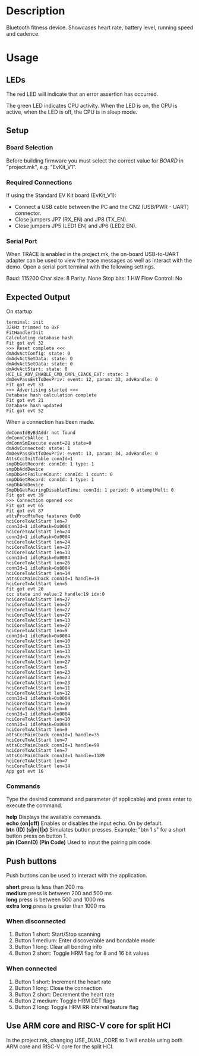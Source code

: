 # Description

Bluetooth fitness device. Showcases heart rate, battery level, running speed and cadence.

# Usage

## LEDs

The red LED will indicate that an error assertion has occurred.  

The green LED indicates CPU activity. When the LED is on, the CPU is active, when the LED
is off, the CPU is in sleep mode.

## Setup

### Board Selection

Before building firmware you must select the correct value for _BOARD_  in "project.mk", e.g. "EvKit\_V1".

### Required Connections
If using the Standard EV Kit board (EvKit\_V1):
-   Connect a USB cable between the PC and the CN2 (USB/PWR - UART) connector.
-   Close jumpers JP7 (RX_EN) and JP8 (TX_EN).
-   Close jumpers JP5 (LED1 EN) and JP6 (LED2 EN).


### Serial Port
When TRACE is enabled in the project.mk, the on-board USB-to-UART adapter can be used to view
the trace messages as well as interact with the demo. Open a serial port terminal
with the following settings.

Baud:             115200
Char size:        8
Parity:           None
Stop bits:        1
HW Flow Control:  No


## Expected Output

On startup:
```
terminal: init
32kHz trimmed to 0xF
FitHandlerInit
Calculating database hash
Fit got evt 32
>>> Reset complete <<<
dmAdvActConfig: state: 0
dmAdvActSetData: state: 0
dmAdvActSetData: state: 0
dmAdvActStart: state: 0
HCI_LE_ADV_ENABLE_CMD_CMPL_CBACK_EVT: state: 3
dmDevPassEvtToDevPriv: event: 12, param: 33, advHandle: 0
Fit got evt 33
>>> Advertising started <<<
Database hash calculation complete
Fit got evt 21
Database hash updated
Fit got evt 52
```

When a connection has been made.
```
dmConnIdByBdAddr not found
dmConnCcbAlloc 1
dmConnSmExecute event=28 state=0
dmAdvConnected: state: 1
dmDevPassEvtToDevPriv: event: 13, param: 34, advHandle: 0
AttsCccInitTable connId=1
smpDbGetRecord: connId: 1 type: 1
smpDbAddDevice
SmpDbGetFailureCount: connId: 1 count: 0
smpDbGetRecord: connId: 1 type: 1
smpDbAddDevice
SmpDbGetPairingDisabledTime: connId: 1 period: 0 attemptMult: 0
Fit got evt 39
>>> Connection opened <<<
Fit got evt 65
Fit got evt 87
attsProcMtuReq features 0x00
hciCoreTxAclStart len=7
connId=1 idleMask=0x0004
hciCoreTxAclStart len=24
connId=1 idleMask=0x0004
hciCoreTxAclStart len=24
hciCoreTxAclStart len=27
hciCoreTxAclStart len=13
connId=1 idleMask=0x0004
hciCoreTxAclStart len=26
connId=1 idleMask=0x0004
hciCoreTxAclStart len=14
attsCccMainCback connId=1 handle=19
hciCoreTxAclStart len=5
Fit got evt 20
ccc state ind value:2 handle:19 idx:0
hciCoreTxAclStart len=27
hciCoreTxAclStart len=27
hciCoreTxAclStart len=27
hciCoreTxAclStart len=27
hciCoreTxAclStart len=13
hciCoreTxAclStart len=27
hciCoreTxAclStart len=9
connId=1 idleMask=0x0004
hciCoreTxAclStart len=10
hciCoreTxAclStart len=13
hciCoreTxAclStart len=13
hciCoreTxAclStart len=26
hciCoreTxAclStart len=27
hciCoreTxAclStart len=5
hciCoreTxAclStart len=23
hciCoreTxAclStart len=23
hciCoreTxAclStart len=23
hciCoreTxAclStart len=11
hciCoreTxAclStart len=12
connId=1 idleMask=0x0004
hciCoreTxAclStart len=10
hciCoreTxAclStart len=6
connId=1 idleMask=0x0004
hciCoreTxAclStart len=10
connId=1 idleMask=0x0004
hciCoreTxAclStart len=9
attsCccMainCback connId=1 handle=35
hciCoreTxAclStart len=7
attsCccMainCback connId=1 handle=99
hciCoreTxAclStart len=7
attsCccMainCback connId=1 handle=1189
hciCoreTxAclStart len=7
hciCoreTxAclStart len=14
App got evt 16
```

### Commands
Type the desired command and parameter (if applicable) and press enter to execute the command.  

__help__  Displays the available commands.  
__echo (on|off)__ Enables or disables the input echo. On by default.  
__btn (ID) (s|m|l|x)__ Simulates button presses. Example: "btn 1 s" for a short button press on button 1.  
__pin (ConnID) (Pin Code)__ Used to input the pairing pin code.  

## Push buttons
Push buttons can be used to interact with the application.

__short__ press is less than 200 ms  
__medium__ press is between 200 and 500 ms  
__long__ press is between 500 and 1000 ms  
__extra long__ press is greater than 1000 ms  

### When disconnected
1. Button 1 short: Start/Stop scanning
2. Button 1 medium: Enter discoverable and bondable mode
3. Button 1 long: Clear all bonding info
4. Button 2 short: Toggle HRM flag for 8 and 16 bit values

### When connected
1. Button 1 short: Increment the heart rate
2. Button 1 long: Close the connection
3. Button 2 short: Decrement the heart rate
4. Button 2 medium: Toggle HRM DET flags
5. Button 2 long: Toggle HRM RR Interval feature flag


## Use ARM core and RISC-V core for split HCI
In the project.mk, changing USE_DUAL_CORE to 1 will enable using both ARM core and RISC-V core for the split HCI.

